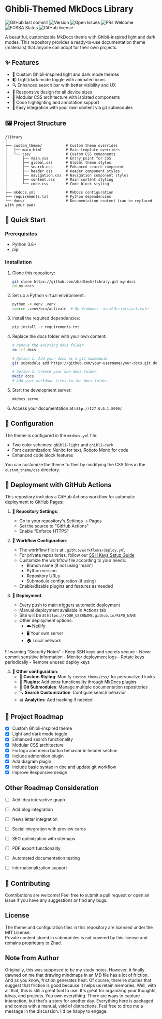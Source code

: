 # Ghibli-Themed MkDocs Library

![GitHub last commit](https://img.shields.io/github/last-commit/zhadtech/website)
![Version](https://img.shields.io/github/v/release/zhadtech/website)
![Open Issues](https://img.shields.io/github/issues/zhadtech/website)
![PRs Welcome](https://img.shields.io/badge/PRs-welcome-brightgreen)
![FOSSA Status](https://img.shields.io/badge/FOSSA-compliant-brightgreen)
![GitHub license](https://img.shields.io/github/license/zhadtech/website)

A beautiful, customizable MkDocs theme with Ghibli-inspired light and dark modes. This repository provides a ready-to-use documentation theme (materials) that anyone can adopt for their own projects.


## ✨ Features

- 🎨 Custom Ghibli-inspired light and dark mode themes
- 🌓 Light/dark mode toggle with animated icons
- 🔍 Enhanced search bar with better visibility and UX
- 📱 Responsive design for all device sizes
- 🧩 Modular CSS architecture with isolated components
- 📝 Code highlighting and annotation support
- 🔄 Easy integration with your own content via git submodules

## 🖼️ Project Structure

```
/library
│
├── custom_theme/           # Custom theme overrides
│   ├── main.html           # Main template overrides
│   └── css/                # Custom CSS components
│       ├── main.css        # Entry point for CSS
│       ├── global.css      # Global theme styles
│       ├── search.css      # Enhanced search component
│       ├── header.css      # Header component styles
│       ├── navigation.css  # Navigation component styles
│       ├── content.css     # Main content styling
│       └── code.css        # Code block styling
│
├── mkdocs.yml              # MkDocs configuration
├── requirements.txt        # Python dependencies
└── docs/                   # Documentation content (can be replaced with your own)
```

## 🚀 Quick Start

### Prerequisites
- Python 3.8+
- pip

### Installation

1. Clone this repository:
   ```bash
   git clone https://github.com/zhadtech/library.git my-docs
   cd my-docs
   ```

2. Set up a Python virtual environment:
   ```bash
   python -m venv .venv
   source .venv/bin/activate  # On Windows: .venv\Scripts\activate
   ```

3. Install the required dependencies:
   ```bash
   pip install -r requirements.txt
   ```

4. Replace the docs folder with your own content:
   ```bash
   # Remove the existing docs folder
   rm -rf docs
   
   # Option 1: Add your docs as a git submodule
   git submodule add https://github.com/your-username/your-docs.git docs
   
   # Option 2: Create your own docs folder
   mkdir docs
   # Add your markdown files to the docs folder
   ```

5. Start the development server:
   ```bash
   mkdocs serve
   ```

6. Access your documentation at `http://127.0.0.1:8000/`

## 🔧 Configuration

The theme is configured in the `mkdocs.yml` file:

- Two color schemes: `ghibli-light` and `ghibli-dark`
- Font customization: Nunito for text, Roboto Mono for code
- Enhanced code block features

You can customize the theme further by modifying the CSS files in the `custom_theme/css` directory.


## 🚀 Deployment with GitHub Actions

This repository includes a GitHub Actions workflow for automatic deployment to GitHub Pages:

1. 🔑 **Repository Settings**:
   - Go to your repository's Settings → Pages
   - Set the source to "GitHub Actions"
   - Enable "Enforce HTTPS"

2. 📝 **Workflow Configuration**:
   - The workflow file is at `.github/workflows/deploy.yml`
   - For private repositories, follow our [SSH Keys Setup Guide](docs/How%20To/Set%20up%20SSH%20keys%20for%20accessing%20submodule.md)
   - Customize the workflow file according to your needs:
     - Branch name (if not using 'main')
     - Python version
     - Repository URLs
     - Submodule configuration (if using)
   - Enable/disable plugins and features as needed

3. 🚀 **Deployment**:
   - Every push to main triggers automatic deployment
   - Manual deployment available in Actions tab
   - Site will be at `https://YOUR_USERNAME.github.io/REPO_NAME`
   - Other deployment options:
      - ☁️ Netlify
      - 🖥️ Your own server
      - 🏠 Local network

!!! warning "Security Notes"
    - Keep SSH keys and secrets secure
    - Never commit sensitive information
    - Monitor deployment logs
    - Rotate keys periodically
    - Remove unused deploy keys

4. 🔧 **Other configuration**:
   - 🎨 **Custom Styling**: Modify `custom_theme/css/` for personalized looks
   - 🔌 **Plugins**: Add extra functionality through MkDocs plugins
   - 🔄 **Git Submodules**: Manage multiple documentation repositories
   - 🔍 **Search Customization**: Configure search behavior
   - 📊 **Analytics**: Add tracking if needed

## 📝 Project Roadmap

- [x] Custom Ghibli-inspired theme
- [x] Light and dark mode toggle
- [x] Enhanced search functionality
- [x] Modular CSS architecture  
- [x] Fix logo and menu button behavior in header section
- [x] Include admonition plugin
- [x] Add diagram plugin
- [x] Include basic syntax in doc and update git workflow
- [x] Improve Responsive design

## Other Roadmap Consideration
- [ ] Add idea interactive graph
- [ ] Add blog integration
- [ ] News letter integration
- [ ] Social integration with preview cards
- [ ] SEO optimization with sitemaps
- [ ] PDF export functionality
- [ ] Automated documentation testing
- [ ] Internationalization support


## 🤝 Contributing

Contributions are welcome! Feel free to submit a pull request or open an issue if you have any suggestions or find any bugs.

## License

The theme and configuration files in this repository are licensed under the MIT License.  
Private content stored in submodules is not covered by this license and remains proprietary to Zhad.

## Note from Author

Originally, this was supposed to be my study notes. However, it finally dawned on me that drawing mindmaps in an MD file has a lot of friction. And as you know, friction generates heat. Of course, there're studies that suggest that friction is good because it helps us retain memories. Well, with all that, this is still a great tool to use. It's great for organizing your thoughts, ideas, and projects. You own everything. There are ways to capture interaction, but that's a story for another day. Everything here is packaged and comes with a manual, void of distractions. Feel free to drop me a message in the discussion. I'd be happy to engage.